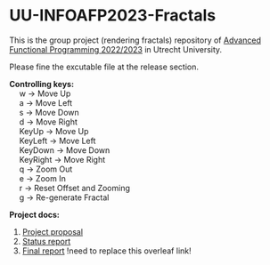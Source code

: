 # UU-INFOAFP2023-Fractals
This is the group project (rendering fractals) repository of [Advanced Functional Programming 2022/2023](https://www.cs.uu.nl/docs/vakken/afp/project.html) in Utrecht University.

Please fine the excutable file at the release section.

**Controlling keys:** \
                 &emsp; w -> Move Up\
                 &emsp; a -> Move Left\
                 &emsp; s -> Move Down\
                 &emsp; d -> Move Right\
                 &emsp; KeyUp -> Move Up\
                 &emsp; KeyLeft -> Move Left\
                 &emsp; KeyDown -> Move Down\
                 &emsp; KeyRight -> Move Right\
                 &emsp; q -> Zoom Out\
                 &emsp; e -> Zoom In\
                 &emsp; r -> Reset Offset and Zooming\
                 &emsp; g -> Re-generate Fractal
                 
**Project docs:**
  1. [Project proposal](https://github.com/largeword/UU-INFOAFP2023-Fractals/blob/main/docs/INFOAFP_Project_Proposal.pdf)
  2. [Status report](https://github.com/largeword/UU-INFOAFP2023-Fractals/blob/main/docs/INFOAFP_Project_Status_Report.pdf)
  3. [Final report](https://www.overleaf.com/1151294891cwpktdhdrmkh) !need to replace this overleaf link!
